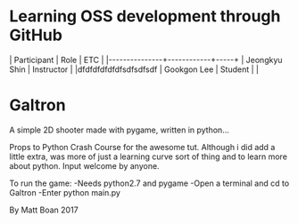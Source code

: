 # Learning OSS development through GitHub

| Participant   | Role       | ETC |
|---------------+------------+-----+
| Jeongkyu Shin | Instructor |     |dfdfdfdfdfdfsdfsdfsdf
| Gookgon Lee   | Student    |     |
# Galtron
A simple 2D shooter made with pygame, written in python...

Props to Python Crash Course for the awesome tut. Although i did add a little extra, was more of just a learning curve sort of thing and to learn more about python. Input welcome by anyone.

To run the game:
	-Needs python2.7 and pygame
	-Open a terminal and cd to Galtron
	-Enter python main.py

By Matt Boan 2017
  

